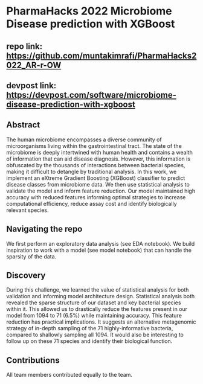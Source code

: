 # PharmaHacks 2022 Microbiome Disease prediction with XGBoost

## __repo link__: https://github.com/muntakimrafi/PharmaHacks2022_AR-r-OW

## __devpost link__: https://devpost.com/software/microbiome-disease-prediction-with-xgboost

## Abstract

The human microbiome encompasses a diverse community of microorganisms living within the gastrointestinal tract. The state of the microbiome is deeply intertwined with human health and contains a wealth of information that can aid disease diagnosis. However, this information is obfuscated by the thousands of interactions between bacterial species, making it difficult to detangle by traditional analysis. In this work, we implement an eXtreme Gradient Boosting (XGBoost) classifier to predict disease classes from microbiome data. We then use statistical analysis to validate the model and inform feature reduction. Our model maintained high accuracy with reduced features informing optimal strategies to increase computational efficiency, reduce assay cost and identify biologically relevant species.

## Navigating the repo

We first perform an exploratory data analysis (see EDA notebook). We build inspiration to work with a model (see model notebook) that can handle the sparsity of the data. 

## Discovery 

During this challenge, we learned the value of statistical analysis for both validation and informing model architecture design. Statistical analysis both revealed the sparse structure of our dataset and key bacterial species within it. This allowed us to drastically reduce the features present in our model from 1094 to 71 (6.5%) while maintaining accuracy. This feature reduction has practical implications. It suggests an alternative metagenomic strategy of in-depth sampling of the 71 highly-informative bacteria, compared to shallowly sampling all 1094. It would also be interesting to follow up on these 71 species and identify their biological function.

## Contributions

All team members contributed equally to the team.

